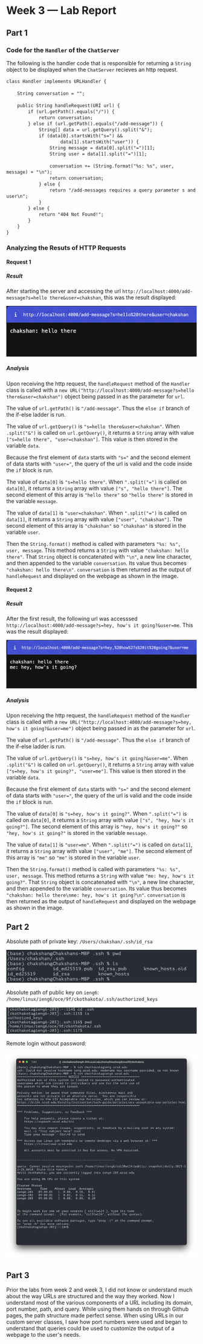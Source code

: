 
# Week 3 — Lab Report

## Part 1

### Code for the `Handler` of the `ChatServer`

The following is the handler code that is responsible for returning a `String` object to be displayed when the `ChatServer` recieves an http request.

```
class Handler implements URLHandler {

	String conversation = "";

    public String handleRequest(URI url) {
        if (url.getPath().equals("/")) {
            return conversation;
        } else if (url.getPath().equals("/add-message")) {
            String[] data = url.getQuery().split("&");
			if (data[0].startsWith("s=") &&
					data[1].startsWith("user")) {
				String message = data[0].split("=")[1];
				String user = data[1].split("=")[1];

				conversation += (String.format("%s: %s", user, message) + "\n");
				return conversation;
			} else {
				return "/add-messages requires a query parameter s and user\n";
			}	
        } else {
            return "404 Not Found!";
        }
    }
}

```

### Analyzing the Resuts of HTTP Requests

#### Request 1

##### Result
After starting the server and accessing the url `http://localhost:4000/add-message?s=hello there&user=chakshan`, this was the result displayed: 

![url result 1](images/ss1.png)

##### Analysis
Upon receiving the http request, the `handleRequest` method of the `Handler` class is called with a `new URL("http://localhost:4000/add-message?s=hello there&user=chakshan")` object being passed in as the parameter for `url`. 

The value of `url.getPath()` is `"/add-message"`. Thus the `else if` branch of the if-else ladder is run. 

The value of `url.getQuery()` is `"s=hello there&user=chakshan"`. When `.split("&")` is called on `url.getQuery()`, it returns a `String` array with value `["s=hello there", "user=chakshan"]`. This value is then stored in the variable `data`. 

Because the first element of `data` starts with `"s="` and the second element of data starts with `"user="`, the query of the url is valid and the code inside the `if` block is run. 

The value of `data[0]` is `"s=hello there"`. When `".split("=")` is called on `data[0]`, it returns a `String` array with value `["s", "hello there"]`. The second element of this array is `"hello there"` so `"hello there"` is stored in the variable `message`. 

The value of `data[1]` is `"user=chakshan"`. When `".split("=")` is called on `data[1]`, it returns a `String` array with value `["user", "chakshan"]`. The second element of this array is `"chakshan"` so `"chakshan"` is stored in the variable `user`. 

Then the `String.format()` method is called with parameters `"%s: %s", user, message`. This method returns a `String` with value `"chakshan: hello there"`. That `String` object is concatenated with `"\n"`, a new line character, and then appended to the variable `conversation`. Its value thus becomes `"chakshan: hello there\n"`. `conversation` is then returned as the output of `handleRequest` and displayed on the webpage as shown in the image.

#### Request 2

##### Result
After the first result, the following url was accesssed `http://localhost:4000/add-message?s=hey, how's it going?&user=me`. This was the result displayed: 

![url result 1](images/ss2.png)

##### Analysis
Upon receiving the http request, the `handleRequest` method of the `Handler` class is called with a `new URL("http://localhost:4000/add-message?s=hey, how's it going?&user=me")` object being passed in as the parameter for `url`. 

The value of `url.getPath()` is `"/add-message"`. Thus the `else if` branch of the if-else ladder is run. 

The value of `url.getQuery()` is `"s=hey, how's it going?&user=me"`. When `.split("&")` is called on `url.getQuery()`, it returns a `String` array with value `["s=hey, how's it going?", "user=me"]`. This value is then stored in the variable `data`. 

Because the first element of `data` starts with `"s="` and the second element of data starts with `"user="`, the query of the url is valid and the code inside the `if` block is run. 

The value of `data[0]` is `"s=hey, how's it going?"`. When `".split("=")` is called on `data[0]`, it returns a `String` array with value `["s", "hey, how's it going?"]`. The second element of this array is `"hey, how's it going?"` so `"hey, how's it going?"` is stored in the variable `message`. 

The value of `data[1]` is `"user=me"`. When `".split("=")` is called on `data[1]`, it returns a `String` array with value `["user", "me"]`. The second element of this array is `"me"` so `"me"` is stored in the variable `user`. 

Then the `String.format()` method is called with parameters `"%s: %s", user, message`. This method returns a `String` with value `"me: hey, how's it going?"`. That `String` object is concatenated with `"\n"`, a new line character, and then appended to the variable `conversation`. Its value thus becomes `"chakshan: hello there\nme: hey, how's it going?\n"`. `conversation` is then returned as the output of `handleRequest` and displayed on the webpage as shown in the image.


## Part 2
Absolute path of private key: `/Users/chakshan/.ssh/id_rsa`

![private key](images/private_key.png)

Absolute path of public key on `ieng6`: `/home/linux/ieng6/oce/9f/ckothakota/.ssh/authorized_keys`

![public key](images/public_key.png)

Remote login without password:

![remote login no password](images/login_no_pwd.png)

## Part 3
Prior the labs from week 2 and week 3, I did not know or understand much about the way URLs are structured and the way they worked. Now I understand most of the various components of a URL including its domain, port number, path, and query. While using them hands on through Github pages, the path structure made perfect sense. When using URLs in our custom server classes, I saw how port numbers were used and began to understand that queries could be used to customize the output of a webpage to the user's needs.
